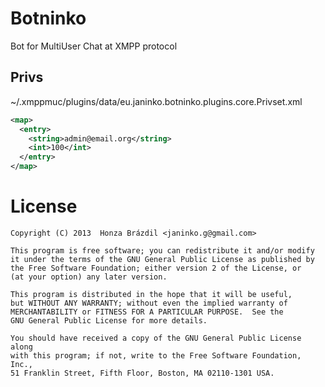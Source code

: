 Botninko
========

Bot for MultiUser Chat at XMPP protocol



## Privs

~/.xmppmuc/plugins/data/eu.janinko.botninko.plugins.core.Privset.xml
```xml
<map>
  <entry>
    <string>admin@email.org</string>
    <int>100</int>
  </entry>
</map>
```



License
=======
    Copyright (C) 2013  Honza Brázdil <janinko.g@gmail.com>

    This program is free software; you can redistribute it and/or modify
    it under the terms of the GNU General Public License as published by
    the Free Software Foundation; either version 2 of the License, or
    (at your option) any later version.

    This program is distributed in the hope that it will be useful,
    but WITHOUT ANY WARRANTY; without even the implied warranty of
    MERCHANTABILITY or FITNESS FOR A PARTICULAR PURPOSE.  See the
    GNU General Public License for more details.

    You should have received a copy of the GNU General Public License along
    with this program; if not, write to the Free Software Foundation, Inc.,
    51 Franklin Street, Fifth Floor, Boston, MA 02110-1301 USA.
